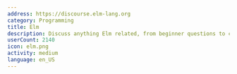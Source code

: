 ```yaml
---
address: https://discourse.elm-lang.org
category: Programming
title: Elm
description: Discuss anything Elm related, from beginner questions to compiler design.
userCount: 2140
icon: elm.png
activity: medium
language: en_US
---
```


